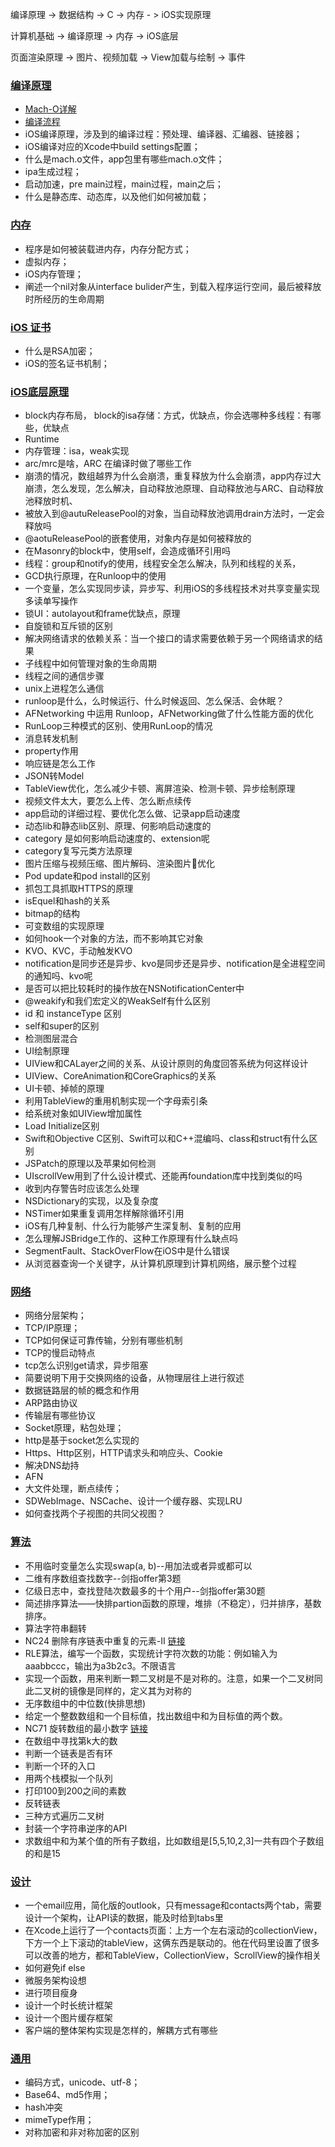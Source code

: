 编译原理 -> 数据结构 -> C -> 内存 - > iOS实现原理

计算机基础 -> 编译原理 -> 内存 ->    iOS底层

页面渲染原理 -> 图片、视频加载 -> View加载与绘制 -> 事件

### [编译原理](https://zcw713.github.io/source/pages/%E7%BC%96%E8%AF%91)
- [Mach-O详解](https://zcw713.github.io/source/%E7%BC%96%E8%AF%91/Mach-O%E8%AF%A6%E8%A7%A3)
- [编译流程](https://zcw713.github.io/source/%E7%BC%96%E8%AF%91/%E7%BC%96%E8%AF%91%E6%B5%81%E7%A8%8B)
- iOS编译原理，涉及到的编译过程：预处理、编译器、汇编器、链接器；
- iOS编译对应的Xcode中build settings配置；
- 什么是mach.o文件，app包里有哪些mach.o文件；
- ipa生成过程；
- 启动加速，pre main过程，main过程，main之后；
- 什么是静态库、动态库，以及他们如何被加载；

### [内存](https://zcw713.github.io/source/pages/%E5%86%85%E5%AD%98)
- 程序是如何被装载进内存，内存分配方式；
- 虚拟内存；
- iOS内存管理；
- 阐述一个nil对象从interface bulider产生，到载入程序运行空间，最后被释放时所经历的生命周期

### [iOS 证书](https://zcw713.github.io/source/pages/iOS%E8%AF%81%E4%B9%A6)
- 什么是RSA加密；
- iOS的签名证书机制；

### [iOS底层原理](https://zcw713.github.io/source/pages/%E7%BD%91%E7%BB%9C%E7%9B%B8%E5%85%B3)
- block内存布局， block的isa存储：方式，优缺点，你会选哪种多线程：有哪些，优缺点
- Runtime
- 内存管理：isa，weak实现
- arc/mrc是啥，ARC 在编译时做了哪些工作
- 崩溃的情况，数组越界为什么会崩溃，重复释放为什么会崩溃，app内存过大崩溃，怎么发现，怎么解决，自动释放池原理、自动释放池与ARC、自动释放池释放时机、
- 被放入到@autuReleasePool的对象，当自动释放池调用drain方法时，一定会释放吗
- @aotuReleasePool的嵌套使用，对象内存是如何被释放的
- 在Masonry的block中，使用self，会造成循环引用吗
- 线程：group和notify的使用，线程安全怎么解决，队列和线程的关系，
- GCD执行原理，在Runloop中的使用
- 一个变量，怎么实现同步读，异步写、利用iOS的多线程技术对共享变量实现多读单写操作
- 锁UI：autolayout和frame优缺点，原理
- 自旋锁和互斥锁的区别
- 解决网络请求的依赖关系：当一个接口的请求需要依赖于另一个网络请求的结果
- 子线程中如何管理对象的生命周期
- 线程之间的通信步骤
- unix上进程怎么通信
- runloop是什么，么时候运行、什么时候返回、怎么保活、会休眠？
- AFNetworking 中运用 Runloop，AFNetworking做了什么性能方面的优化
- RunLoop三种模式的区别、使用RunLoop的情况
- 消息转发机制
- property作用
- 响应链是怎么工作
- JSON转Model
- TableView优化，怎么减少卡顿、离屏渲染、检测卡顿、异步绘制原理
- 视频文件太大，要怎么上传、怎么断点续传
- app启动的详细过程、要优化怎么做、记录app启动速度
- 动态lib和静态lib区别、原理、何影响启动速度的
- category 是如何影响启动速度的、extension呢
- category复写元类方法原理
- 图片压缩与视频压缩、图片解码、渲染图片优化
- Pod update和pod install的区别
- 抓包工具抓取HTTPS的原理
- isEquel和hash的关系
- bitmap的结构
- 可变数组的实现原理
- 如何hook一个对象的方法，而不影响其它对象
- KVO、KVC，手动触发KVO
- notification是同步还是异步、kvo是同步还是异步、notification是全进程空间的通知吗、kvo呢
- 是否可以把比较耗时的操作放在NSNotificationCenter中
- @weakify和我们宏定义的WeakSelf有什么区别
- id 和 instanceType 区别
- self和super的区别
- 检测图层混合
- UI绘制原理
- UIView和CALayer之间的关系、从设计原则的角度回答系统为何这样设计
- UIView、CoreAnimation和CoreGraphics的关系
- UI卡顿、掉帧的原理
- 利用TableView的重用机制实现一个字母索引条
- 给系统对象如UIView增加属性
- Load Initialize区别
- Swift和Objective C区别、Swift可以和C++混编吗、class和struct有什么区别
- JSPatch的原理以及苹果如何检测
- UIscrollVew用到了什么设计模式、还能再foundation库中找到类似的吗
- 收到内存警告时应该怎么处理
- NSDictionary的实现，以及复杂度
- NSTimer如果重复调用怎样解除循环引用
- iOS有几种复制、什么行为能够产生深复制、复制的应用
- 怎么理解JSBridge工作的、这种工作原理有什么缺点吗
- SegmentFault、StackOverFlow在iOS中是什么错误
- 从浏览器查询一个关键字，从计算机原理到计算机网络，展示整个过程

### [网络](https://zcw713.github.io/source/pages/%E7%BD%91%E7%BB%9C%E7%9B%B8%E5%85%B3)
- 网络分层架构；
- TCP/IP原理；
- TCP如何保证可靠传输，分别有哪些机制
- TCP的慢启动特点
- tcp怎么识别get请求，异步阻塞
- 简要说明下用于交换网络的设备，从物理层往上进行叙述
- 数据链路层的帧的概念和作用
- ARP路由协议
- 传输层有哪些协议
- Socket原理，粘包处理；
- http是基于socket怎么实现的
- Https、Http区别，HTTP请求头和响应头、Cookie
- 解决DNS劫持
- AFN
- 大文件处理，断点续传；
- SDWebImage、NSCache、设计一个缓存器、实现LRU
- 如何查找两个子视图的共同父视图？

### [算法](https://zcw713.github.io/source/pages/%E9%80%9A%E7%94%A8)
- 不用临时变量怎么实现swap(a, b)--用加法或者异或都可以
- 二维有序数组查找数字--剑指offer第3题
- 亿级日志中，查找登陆次数最多的十个用户--剑指offer第30题
- 简述排序算法——快排partion函数的原理，堆排（不稳定），归并排序，基数排序。
- 算法字符串翻转
- NC24 删除有序链表中重复的元素-II [链接](https://zcw713.github.io/source/pages/%E9%80%9A%E7%94%A8)
- RLE算法，编写一个函数，实现统计字符次数的功能：例如输入为aaabbccc，输出为a3b2c3。不限语言
- 实现一个函数，用来判断一颗二叉树是不是对称的。注意，如果一个二叉树同此二叉树的镜像是同样的，定义其为对称的
- 无序数组中的中位数(快排思想)
- 给定一个整数数组和一个目标值，找出数组中和为目标值的两个数。
- NC71 旋转数组的最小数字 [链接](https://www.nowcoder.com/practice/9f3231a991af4f55b95579b44b7a01ba?tpId=117&&tqId=23269)
- 在数组中寻找第k大的数
- 判断一个链表是否有环
- 判断一个环的入口
- 用两个栈模拟一个队列
- 打印100到200之间的素数
- 反转链表
- 三种方式遍历二叉树
- 封装一个字符串逆序的API
- 求数组中和为某个值的所有子数组，比如数组是[5,5,10,2,3]一共有四个子数组的和是15

### [设计](https://zcw713.github.io/source/pages/%E9%80%9A%E7%94%A8)
- 一个email应用，简化版的outlook，只有message和contacts两个tab，需要设计一个架构，让API读的数据，能及时给到tabs里
- 在Xcode上运行了一个contacts页面：上方一个左右滚动的collectionView，下方一个上下滚动的tableView，这俩东西是联动的。他在代码里设置了很多可以改善的地方，都和TableView，CollectionView，ScrollView的操作相关
- 如何避免if else
- 微服务架构设想
- 进行项目瘦身
- 设计一个时长统计框架
- 设计一个图片缓存框架
- 客户端的整体架构实现是怎样的，解耦方式有哪些

### [通用](https://zcw713.github.io/source/pages/%E9%80%9A%E7%94%A8)
- 编码方式，unicode、utf-8；
- Base64、md5作用；
- hash冲突
- mimeType作用；
- 对称加密和非对称加密的区别
